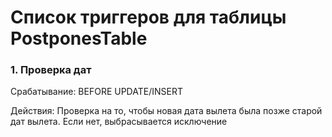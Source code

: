 # Список триггеров для таблицы PostponesTable

### 1. Проверка дат

Срабатывание: BEFORE UPDATE/INSERT

Действия: Проверка на то, чтобы новая дата вылета была позже старой дат вылета. Если нет, выбрасывается исключение
